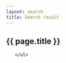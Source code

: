 ```yaml
---
layout: search
title: Search result
---
```


{{ page.title }}
---

<div class="result">
    <ul>
        
    </ul>
</div>